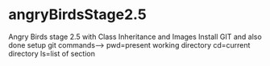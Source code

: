 # angryBirdsStage2.5
Angry Birds stage 2.5 with Class Inheritance and Images
Install GIT and also done setup 
git commands-->
pwd=present working directory
cd=current directory
ls=list of section
 
